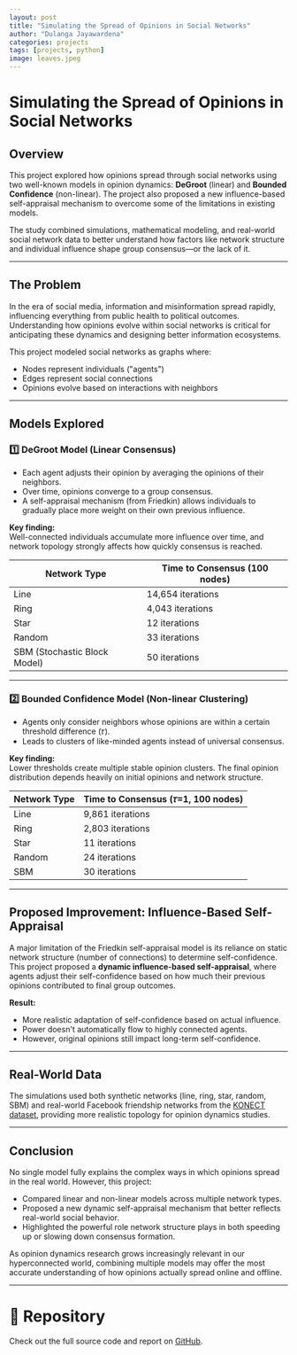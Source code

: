 ```yaml
---
layout: post
title: "Simulating the Spread of Opinions in Social Networks"
author: "Dulanga Jayawardena"
categories: projects
tags: [projects, python]
image: leaves.jpeg
---
```


# Simulating the Spread of Opinions in Social Networks

## Overview

This project explored how opinions spread through social networks using two well-known models in opinion dynamics: **DeGroot** (linear) and **Bounded Confidence** (non-linear). The project also proposed a new influence-based self-appraisal mechanism to overcome some of the limitations in existing models.

The study combined simulations, mathematical modeling, and real-world social network data to better understand how factors like network structure and individual influence shape group consensus—or the lack of it.

---

## The Problem

In the era of social media, information and misinformation spread rapidly, influencing everything from public health to political outcomes. Understanding how opinions evolve within social networks is critical for anticipating these dynamics and designing better information ecosystems.

This project modeled social networks as graphs where:

- Nodes represent individuals ("agents")
- Edges represent social connections
- Opinions evolve based on interactions with neighbors

---

## Models Explored

### 1️⃣ DeGroot Model (Linear Consensus)

- Each agent adjusts their opinion by averaging the opinions of their neighbors.
- Over time, opinions converge to a group consensus.
- A self-appraisal mechanism (from Friedkin) allows individuals to gradually place more weight on their own previous influence.

**Key finding:**  
Well-connected individuals accumulate more influence over time, and network topology strongly affects how quickly consensus is reached.

| Network Type | Time to Consensus (100 nodes) |
| ------------- | ----------------------------- |
| Line          | 14,654 iterations |
| Ring          | 4,043 iterations |
| Star          | 12 iterations |
| Random        | 33 iterations |
| SBM (Stochastic Block Model) | 50 iterations |

---

### 2️⃣ Bounded Confidence Model (Non-linear Clustering)

- Agents only consider neighbors whose opinions are within a certain threshold difference (𝜏).
- Leads to clusters of like-minded agents instead of universal consensus.

**Key finding:**  
Lower thresholds create multiple stable opinion clusters. The final opinion distribution depends heavily on initial opinions and network structure.

| Network Type | Time to Consensus (𝜏=1, 100 nodes) |
| ------------- | ----------------------------- |
| Line          | 9,861 iterations |
| Ring          | 2,803 iterations |
| Star          | 11 iterations |
| Random        | 24 iterations |
| SBM           | 30 iterations |

---

## Proposed Improvement: Influence-Based Self-Appraisal

A major limitation of the Friedkin self-appraisal model is its reliance on static network structure (number of connections) to determine self-confidence. This project proposed a **dynamic influence-based self-appraisal**, where agents adjust their self-confidence based on how much their previous opinions contributed to final group outcomes.

**Result:**  
- More realistic adaptation of self-confidence based on actual influence.
- Power doesn't automatically flow to highly connected agents.
- However, original opinions still impact long-term self-confidence.

---

## Real-World Data

The simulations used both synthetic networks (line, ring, star, random, SBM) and real-world Facebook friendship networks from the [KONECT dataset](http://konect.uni-koblenz.de/networks/facebook-wosn-links), providing more realistic topology for opinion dynamics studies.

---

## Conclusion

No single model fully explains the complex ways in which opinions spread in the real world. However, this project:

- Compared linear and non-linear models across multiple network types.
- Proposed a new dynamic self-appraisal mechanism that better reflects real-world social behavior.
- Highlighted the powerful role network structure plays in both speeding up or slowing down consensus formation.

As opinion dynamics research grows increasingly relevant in our hyperconnected world, combining multiple models may offer the most accurate understanding of how opinions actually spread online and offline.

---

# 🔗 Repository
Check out the full source code and report on [GitHub](https://github.com/dulangaj/Modelling-and-Simulating-Opinion-Dynamics-in-Social-Networks).